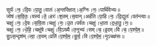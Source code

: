 

  
सूर्यः॑।नः॒।दि॒वः।पा॒तु॒।वातः॑।अ॒न्तरि॑क्षात्।अ॒ग्निः।नः॒।पार्थि॑वेभ्यः॥  
जोष॑।स॒वि॒तः॒।यस्य॑।ते॒।हरः॑।श॒तम्।स॒वान्।अर्ह॑ति।पा॒हि।नः॒।दि॒द्युतः॑।पत॑न्त्याः॥  
चक्षुः॑।नः॒।दे॒वः।स॒वि॒ता।चक्षुः॑।नः॒।उ॒त।पर्व॑तः।चक्षुः॑।धा॒ता।द॒धा॒तु॒।नः॒॥  
चक्षुः॑।नः॒।धे॒हि॒।चक्षु॑षे।चक्षुः॑।वि॒ऽख्यै।त॒नूभ्यः॑।सम्।च॒।इ॒दम्।वि।च॒।प॒श्ये॒म॒॥  
सु॒ऽस॒न्दृश॑म्।त्वा॒।व॒यम्।प्रति॑।प॒श्ये॒म॒।सू॒र्य॒।वि।प॒श्ये॒म॒।नृ॒ऽचक्ष॑सः॥  
